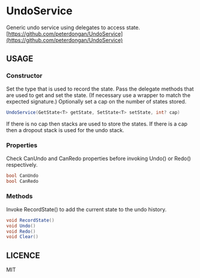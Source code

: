 # UndoService
Generic undo service using delegates to access state. [https://github.com/peterdongan/UndoService](https://github.com/peterdongan/UndoService)

## USAGE
### Constructor
Set the type that is used to record the state. 
Pass the delegate methods that are used to get and set the state. (If necessary use a wrapper to match the expected signature.) 
Optionally set a cap on the number of states stored. 
```csharp
UndoService(GetState<T> getState, SetState<T> setState, int? cap)	
```

If there is no cap then stacks are used to store the states. If there is a cap then a dropout stack is used for the undo stack.

### Properties
Check CanUndo and CanRedo properties before invoking Undo() or Redo() respectively.
```csharp
bool CanUndo
bool CanRedo
```

### Methods
Invoke RecordState() to add the current state to the undo history. 

```csharp
void RecordState() 
void Undo()
void Redo()
void Clear()
```

## LICENCE

MIT
